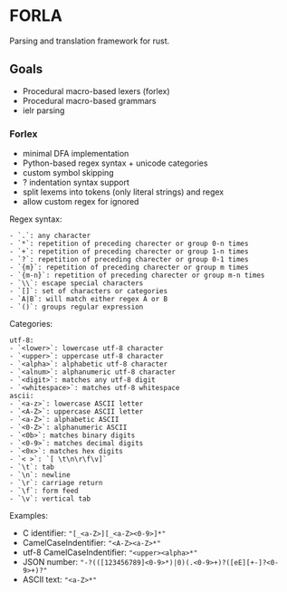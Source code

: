 # FORLA
Parsing and translation framework for rust.

## Goals
* Procedural macro-based lexers (forlex)
* Procedural macro-based grammars
* ielr parsing

### Forlex
* minimal DFA implementation
* Python-based regex syntax + unicode categories
* custom symbol skipping
* ? indentation syntax support
* split lexems into tokens (only literal strings) and regex
* allow custom regex for ignored

Regex syntax:
```
- `.`: any character
- `*`: repetition of preceding charecter or group 0-n times
- `+`: repetition of preceding charecter or group 1-n times
- `?`: repetition of preceding charecter or group 0-1 times
- `{m}`: repetition of preceding charecter or group m times
- `{m-n}`: repetition of preceding charecter or group m-n times
- `\\`: escape special characters
- `[]`: set of characters or categories
- `A|B`: will match either regex A or B
- `()`: groups regular expression
```

Categories:
```
utf-8:
- `<lower>`: lowercase utf-8 character
- `<upper>`: uppercase utf-8 character
- `<alpha>`: alphabetic utf-8 character
- `<alnum>`: alphanumeric utf-8 character
- `<digit>`: matches any utf-8 digit
- `<whitespace>`: matches utf-8 whitespace
ascii:
- `<a-z>`: lowercase ASCII letter
- `<A-Z>`: uppercase ASCII letter
- `<a-Z>`: alphabetic ASCII
- `<0-Z>`: alphanumeric ASCII
- `<0b>`: matches binary digits
- `<0-9>`: matches decimal digits
- `<0x>`: matches hex digits
- `< >`: `[ \t\n\r\f\v]`
- `\t`: tab
- `\n`: newline
- `\r`: carriage return
- `\f`: form feed
- `\v`: vertical tab
```

Examples:
- C identifier: `"[_<a-Z>][_<a-Z><0-9>]*"`
- CamelCaseIndentifier: `"<A-Z><a-Z>*"`
- utf-8 CamelCaseIndentifier: `"<upper><alpha>*"`
- JSON number: `"-?(([123456789]<0-9>*)|0)(.<0-9>+)?([eE][+-]?<0-9>+)?"`
- ASCII text: `"<a-Z>*"`